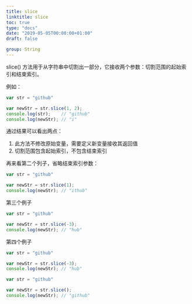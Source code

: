 ```yaml
---
title: slice
linktitle: slice
toc: true
type: "docs"
date: "2019-05-05T00:00:00+01:00"
draft: false

group: String
---
```


slice() 方法用于从字符串中切割出一部分，它接收两个参数：切割范围的起始索引和结束索引。

例如：

```js
var str = "github"

var newStr = str.slice(1, 2);
console.log(str);    // "github"
console.log(newStr); // "i"
```

通过结果可以看出两点：

1. 此方法不修改原始变量，需要定义新变量接收其返回值
2. 切割范围包含起始索引，不包含结束索引

再来看第二个列子，省略结束索引参数：

```js
var str = "github"

var newStr = str.slice(1);
console.log(newStr); // "ithub"
```

第三个例子

```js
var str = "github"

var newStr = str.slice(-3);
console.log(newStr); // "hub"
```

第四个例子

```js
var str = "github"

var newStr = str.slice(-3);
console.log(newStr); // "hub"
```




```js
var str = "github"

var newStr = str.slice();
console.log(newStr); // "github"
```
